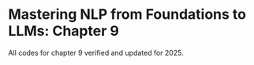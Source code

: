# Mastering NLP from Foundations to LLMs: Chapter 9
All codes for chapter 9 verified and updated for 2025.  